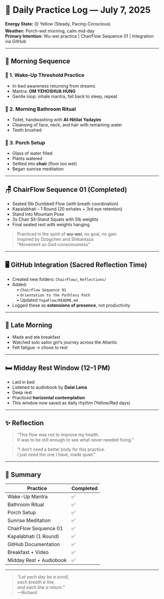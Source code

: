# 📅 Daily Practice Log — July 7, 2025  
**Energy State:** 🟡 Yellow (Steady, Pacing-Conscious)  
**Weather:** Porch-wet morning, calm mid-day  
**Primary Intention:** Wu-wei practice | ChairFlow Sequence 01 | Integration via GitHub

---

## 🌄 Morning Sequence

### 🛌 1. Wake-Up Threshold Practice
- In-bed awareness returning from dreams
- Mantra: **OM YEHOSHUA HUNG**
- Gentle loop: inhale mantra, fall back to sleep, repeat

### 🚿 2. Morning Bathroom Ritual
- Toilet, handwashing with **Al-Nitilat Yadayim**
- Cleansing of face, neck, and hair with remaining water
- Teeth brushed

### 🌿 3. Porch Setup
- Glass of water filled  
- Plants watered  
- Settled into **chair** (floor too wet)  
- Began sunrise meditation  

---

## 🪑 ChairFlow Sequence 01 (Completed)

- Seated 5lb Dumbbell Flow (with breath coordination)
- Kapalabhati – 1 Round (20 exhales + 3rd eye retention)
- Stand into Mountain Pose  
- 3x Chair Sit-Stand Squats with 5lb weights  
- Final seated rest with weights hanging

> Practiced in the spirit of **wu-wei**, no goal, no gain  
> Inspired by Dzogchen and Shikantaza  
> "Movement as God-consciousness"

---

## 🖥️ GitHub Integration (Sacred Reflection Time)
- Created new folders: `ChairFlow/`, `Reflections/`
- Added:  
 • `ChairFlow Sequence 01`  
 • `Orientation to the Pathless Path`  
 • Updated `YogaFlow/README.md`  
- Logged these as **extensions of presence**, not productivity

---

## 🍳 Late Morning
- Made and ate breakfast  
- Watched solo sailor girl’s journey across the Atlantic  
- Felt fatigue → chose to rest  

---

## 🛏️ Midday Rest Window (12–1 PM)
- Laid in bed  
- Listened to audiobook by **Dalai Lama**  
- Deep rest  
- Practiced **horizontal contemplation**  
- This window now saved as daily rhythm (Yellow/Red days)

---

## ✨ Reflection

> “This flow was not to improve my health.  
It was to be still enough to see what never needed fixing.”

> “I don’t need a better body for this practice.  
I just need the one I have, made quiet.”

---

## 🔖 Summary

| Practice                 | Completed |
|--------------------------|-----------|
| Wake-Up Mantra           | ✅        |
| Bathroom Ritual          | ✅        |
| Porch Setup              | ✅        |
| Sunrise Meditation       | ✅        |
| ChairFlow Sequence 01    | ✅        |
| Kapalabhati (1 Round)    | ✅        |
| GitHub Documentation     | ✅        |
| Breakfast + Video        | ✅        |
| Midday Rest + Audiobook  | ✅        |

---

> *“Let each day be a scroll,  
each breath a line,  
and each line a return.”*  
—Richard
